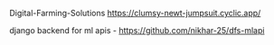 Digital-Farming-Solutions https://clumsy-newt-jumpsuit.cyclic.app/

django backend for ml apis - https://github.com/nikhar-25/dfs-mlapi
